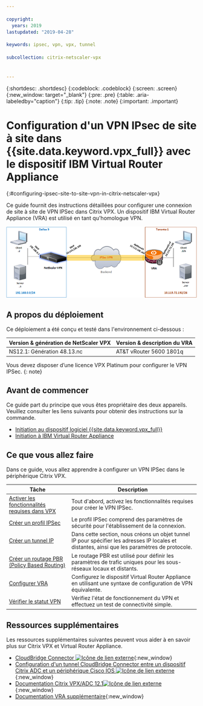 ```yaml
---

copyright:
  years: 2019
lastupdated: "2019-04-28"

keywords: ipsec, vpn, vpx, tunnel

subcollection: citrix-netscaler-vpx


---
```


{:shortdesc: .shortdesc}
{:codeblock: .codeblock}
{:screen: .screen}
{:new_window: target="_blank"}
{:pre: .pre}
{:table: .aria-labeledby="caption"}
{:tip: .tip}
{:note: .note}
{:important: .important}

# Configuration d'un VPN IPsec de site à site dans {{site.data.keyword.vpx_full}} avec le dispositif IBM Virtual Router Appliance 
{:#configuring-ipsec-site-to-site-vpn-in-citrix-netscaler-vpx}

Ce guide fournit des instructions détaillées pour configurer une connexion de site à site de VPN IPSec dans Citrix VPX. Un dispositif IBM Virtual Router Appliance (VRA) est utilisé en tant qu'homologue VPN. 

<img src="images/ipsec1.png" alt="dessin" style="width: 600px;"/>

## A propos du déploiement
Ce déploiement a été conçu et testé dans l'environnement ci-dessous :

| Version & génération de NetScaler VPX 	| Version & description du VRA  | 
| ------------- | ------------- | 
| NS12.1: Génération	48.13.nc | AT&T vRouter 5600 1801q |

Vous devez disposer d’une licence VPX Platinum pour configurer le VPN IPSec.
{: note}

## Avant de commencer

Ce guide part du principe que vous êtes propriétaire des deux appareils. Veuillez consulter les liens suivants pour obtenir des instructions sur la commande. 

-	[Initiation au dispositif logiciel {{site.data.keyword.vpx_full}}](/docs/infrastructure/citrix-netscaler-vpx?topic=citrix-netscaler-vpx-getting-started)
-	[Initiation à IBM Virtual Router Appliance](/docs/infrastructure/virtual-router-appliance?topic=virtual-router-appliance-getting-started)

## Ce que vous allez faire

Dans ce guide, vous allez apprendre à configurer un VPN IPSec dans le périphérique Citrix VPX.

Tâche  | Description
------------- | -------------
[Activer les fonctionnalités requises dans VPX](/docs/infrastructure/citrix-netscaler-vpx?topic=citrix-netscaler-vpx-enable-required-features-in-vpx) | Tout d'abord, activez les fonctionnalités requises pour créer le VPN IPSec.
[Créer un profil IPSec](/docs/infrastructure/citrix-netscaler-vpx?topic=citrix-netscaler-vpx-creating-ipsec-profile) |Le profil IPSec comprend des paramètres de sécurité pour l'établissement de la connexion. 
[Créer un tunnel IP](/docs/infrastructure/citrix-netscaler-vpx?topic=citrix-netscaler-vpx-creating-ip-tunnel) | Dans cette section, nous créons un objet tunnel IP pour spécifier les adresses IP locales et distantes, ainsi que les paramètres de protocole.
[Créer un routage PBR (Policy Based Routing)](/docs/infrastructure/citrix-netscaler-vpx?topic=citrix-netscaler-vpx-creating-policy-based-routing) | Le routage PBR est utilisé pour définir les paramètres de trafic uniques pour les sous-réseaux locaux et distants.
[Configurer VRA](/docs/infrastructure/citrix-netscaler-vpx?topic=citrix-netscaler-vpx-configuring-vra) | Configurez le dispositif Virtual Router Appliance en utilisant une syntaxe de configuration de VPN équivalente.
[Vérifier le statut VPN](/docs/infrastructure/citrix-netscaler-vpx?topic=citrix-netscaler-vpx-verifying-vpn-tunnel-connection) | Vérifiez l'état de fonctionnement du VPN et effectuez un test de connectivité simple.

## Ressources supplémentaires
Les ressources supplémentaires suivantes peuvent vous aider à en savoir plus sur Citrix VPX et Virtual Router Appliance. 

* [CloudBridge Connector ![Icône de lien externe](../../icons/launch-glyph.svg "Icône de lien externe")](https://docs.citrix.com/en-us/citrix-adc/12-1/system/cloudbridge-connector-introduction.html){:new_window}
* [Configuration d'un tunnel CloudBridge Connector entre un dispositif Citrix ADC et un périphérique Cisco IOS ![Icône de lien externe](../../icons/launch-glyph.svg "Icône de lien externe")](https://docs.citrix.com/en-us/citrix-adc/12-1/system/cloudbridge-connector-introduction/cloudbridge-connector-tunnel-cisco.html){:new_window}
* [Documentation Citrix VPX/ADC 12.1![Icône de lien externe](../../icons/launch-glyph.svg "Icône de lien externe")](https://docs.citrix.com/en-us/citrix-adc/12-1){:new_window}
* [Documentation VRA supplémentaire](/docs/infrastructure/virtual-router-appliance/vra-docs.html#supplemental-vra-documentation){:new_window}
